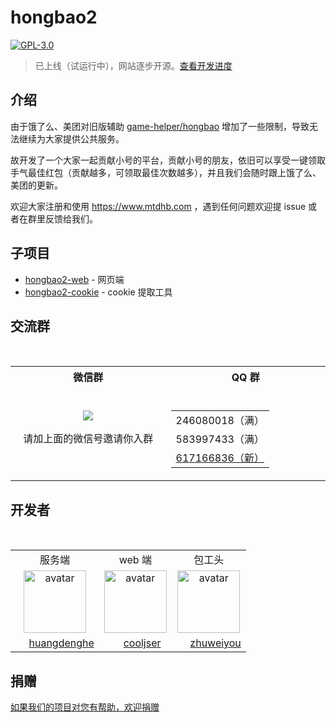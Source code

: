 # hongbao2

[![GPL-3.0](https://img.shields.io/badge/license-GPL--3.0-blue.svg)](LICENSE)

> 已上线（试运行中），网站逐步开源。[查看开发进度](https://github.com/game-helper/hongbao2/projects/1)

## 介绍

由于饿了么、美团对旧版辅助 [game-helper/hongbao](https://github.com/game-helper/hongbao) 增加了一些限制，导致无法继续为大家提供公共服务。

故开发了一个大家一起贡献小号的平台，贡献小号的朋友，依旧可以享受一键领取手气最佳红包（贡献越多，可领取最佳次数越多），并且我们会随时跟上饿了么、美团的更新。

欢迎大家注册和使用 https://www.mtdhb.com ，遇到任何问题欢迎提 issue 或者在群里反馈给我们。

## 子项目

- [hongbao2-web](https://github.com/game-helper/hongbao2-web) - 网页端
- [hongbao2-cookie](https://github.com/game-helper/hongbao2-cookie) - cookie 提取工具

## 交流群

<table>
  <tr></tr>
  <tr>
    <th>微信群</th>
    <th>QQ 群</th>
  </tr>
  <tr>
    <td align="center" width="250">
      <img src="https://user-images.githubusercontent.com/8413791/38773412-3e896818-407e-11e8-84d4-842fa3b04d08.png"><p>请加上面的微信号邀请你入群</p>
    </td>
    <td align="center" width="250">
      <table>
        <tr><td>246080018（满）</td></tr>
        <tr><td>583997433（满）</td></tr>
        <tr><td><a href="https://shang.qq.com/wpa/qunwpa?idkey=716520d506845906eb56c91c53e3213ceaddbd99f704c4afa6c1761b388311db">617166836（新）</a></td></tr>
      </table>
    </td>
  </tr>
</table>

## 开发者

<table>
  <tr>
    <td align="center">服务端</td>
    <td align="center">web 端</td>
    <td align="center">包工头</td>
  </tr>
  <tr>
    <td align="center">
      <a href="https://github.com/huangdenghe">
        <img width="100" src="https://avatars2.githubusercontent.com/u/10628154?s=460&v=4" alt="avatar">
      </a>
    </td>
    <td align="center">
      <a href="https://github.com/cooljser">
        <img width="100" src="https://avatars3.githubusercontent.com/u/13159812?s=460&v=4" alt="avatar">
      </a>
    </td>
    <td align="center">
      <a href="https://github.com/zhuweiyou">
        <img width="100" src="https://avatars3.githubusercontent.com/u/8413791?s=460&v=4" alt="avatar">
      </a>
    </td>
  </tr>
  <tr>
    <td align="center">
      <a href="https://github.com/huangdenghe">huangdenghe</a>
    </td>
    <td align="center">
      <a href="https://github.com/duminghong">cooljser</a>
    </td>
    <td align="center">
      <a href="https://github.com/zhuweiyou">zhuweiyou</a>
    </td>
  </tr>
</table>

## 捐赠

[如果我们的项目对您有帮助，欢迎捐赠](https://github.com/game-helper/donate)
